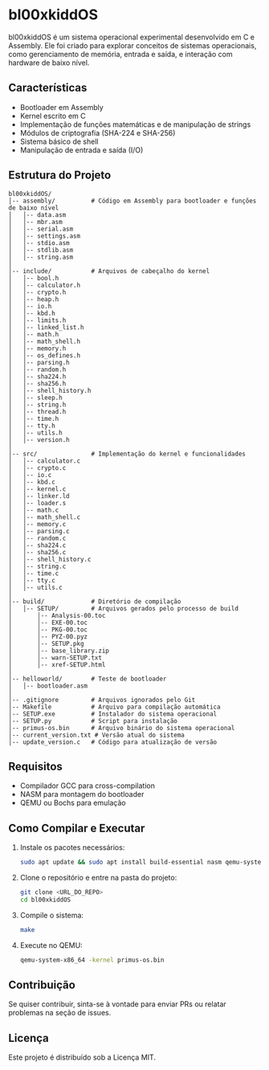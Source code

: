 # bl00xkiddOS

bl00xkiddOS é um sistema operacional experimental desenvolvido em C e Assembly. Ele foi criado para explorar conceitos de sistemas operacionais, como gerenciamento de memória, entrada e saída, e interação com hardware de baixo nível.

## Características
- Bootloader em Assembly
- Kernel escrito em C
- Implementação de funções matemáticas e de manipulação de strings
- Módulos de criptografia (SHA-224 e SHA-256)
- Sistema básico de shell
- Manipulação de entrada e saída (I/O)

## Estrutura do Projeto
```
bl00xkiddOS/
│-- assembly/          # Código em Assembly para bootloader e funções de baixo nível
│   │-- data.asm
│   │-- mbr.asm
│   │-- serial.asm
│   │-- settings.asm
│   │-- stdio.asm
│   │-- stdlib.asm
│   │-- string.asm
│
│-- include/           # Arquivos de cabeçalho do kernel
│   │-- bool.h
│   │-- calculator.h
│   │-- crypto.h
│   │-- heap.h
│   │-- io.h
│   │-- kbd.h
│   │-- limits.h
│   │-- linked_list.h
│   │-- math.h
│   │-- math_shell.h
│   │-- memory.h
│   │-- os_defines.h
│   │-- parsing.h
│   │-- random.h
│   │-- sha224.h
│   │-- sha256.h
│   │-- shell_history.h
│   │-- sleep.h
│   │-- string.h
│   │-- thread.h
│   │-- time.h
│   │-- tty.h
│   │-- utils.h
│   │-- version.h
│
│-- src/               # Implementação do kernel e funcionalidades
│   │-- calculator.c
│   │-- crypto.c
│   │-- io.c
│   │-- kbd.c
│   │-- kernel.c
│   │-- linker.ld
│   │-- loader.s
│   │-- math.c
│   │-- math_shell.c
│   │-- memory.c
│   │-- parsing.c
│   │-- random.c
│   │-- sha224.c
│   │-- sha256.c
│   │-- shell_history.c
│   │-- string.c
│   │-- time.c
│   │-- tty.c
│   │-- utils.c
│
│-- build/             # Diretório de compilação
│   │-- SETUP/         # Arquivos gerados pelo processo de build
│       │-- Analysis-00.toc
│       │-- EXE-00.toc
│       │-- PKG-00.toc
│       │-- PYZ-00.pyz
│       │-- SETUP.pkg
│       │-- base_library.zip
│       │-- warn-SETUP.txt
│       │-- xref-SETUP.html
│
│-- helloworld/        # Teste de bootloader
│   │-- bootloader.asm
│
│-- .gitignore         # Arquivos ignorados pelo Git
│-- Makefile           # Arquivo para compilação automática
│-- SETUP.exe          # Instalador do sistema operacional
│-- SETUP.py           # Script para instalação
│-- primus-os.bin      # Arquivo binário do sistema operacional
│-- current_version.txt # Versão atual do sistema
│-- update_version.c   # Código para atualização de versão
```

## Requisitos
- Compilador GCC para cross-compilation
- NASM para montagem do bootloader
- QEMU ou Bochs para emulação

## Como Compilar e Executar
1. Instale os pacotes necessários:
   ```sh
   sudo apt update && sudo apt install build-essential nasm qemu-system-x86
   ```
2. Clone o repositório e entre na pasta do projeto:
   ```sh
   git clone <URL_DO_REPO>
   cd bl00xkiddOS
   ```
3. Compile o sistema:
   ```sh
   make
   ```
4. Execute no QEMU:
   ```sh
   qemu-system-x86_64 -kernel primus-os.bin
   ```

## Contribuição
Se quiser contribuir, sinta-se à vontade para enviar PRs ou relatar problemas na seção de issues.

## Licença
Este projeto é distribuído sob a Licença MIT.

